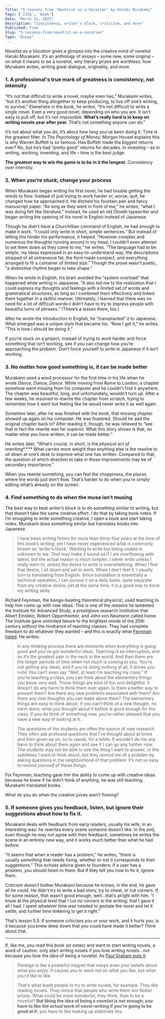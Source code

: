 ```yaml
---
Title: "5 lessons from 'Novelist as a Vocation' by Haruki Murakami"
Tags: ['221b', 'book']
Date: "March 31, 2023"
Description: "Consistency, writer's block, criticism, and more"
Published: True
Slug: "5-lessons-from-novelist-as-a-vocation"
Type: "Essay"
---
```


*Novelist as a Vocation* gives a glimpse into the creative mind of novelist Haruki Murakami. It’s an anthology of essays – some new, some original – on what it means to be a novelist, why literary prizes are worthless, how Murakami writes, writing great dialogue, originality, and more.

### 1. A professional's true mark of greatness is consistency, not intensity

“It’s not that difficult to write a novel, maybe even two,” Murakami writes, “but it’s another thing altogether to keep producing, to live off one’s writing, to survive.” Elsewhere in the book, he writes, “It’s not difficult to write a single novel. Even a very good novel, depending on who you are. It isn’t easy to pull off, but it’s not impossible. **What’s really hard is to keep on writing novels year after year.** That’s not something anyone can do.”

It’s not about what you do, it’s about how long you’ve been doing it. Time is the greatest filter. In *The Psychology of Money,* Morgan Housel explains this is why Warren Buffett is so famous. Has Buffett made the biggest returns ever? No, but he’s had “pretty good” returns for decades. In investing – as in writing, working, inventing, and life – time is the best judge.

**The greatest way to win the game is to be in it the longest.** Consistency over intensity.

### 2. When you’re stuck, change your process

When Murakami began writing his first novel, he had trouble getting the words to flow. Instead of just trying to work harder or, worse, quit, he changed how he approached it. He ditched his fountain pen and fancy manuscript paper. “As long as they were in front of me,” he writes, “what I was doing felt like literature.” Instead, he used an old Olivetti typewriter and began writing the opening of his novel in English instead of Japanese.

Though he didn’t have a Churchillian command of English, he had enough to make it work. “I could only write in short, simple sentences.” But instead of letting this hinder his performance, it helped. “However complex and numerous the thoughts running around in my head, I couldn’t even attempt to set them down as they came to me,” he writes. “The language had to be simple, my ideas expressed in an easy-to-understand way, the descriptions stripped of all extraneous fat, the form made compact, and everything arranged to fit a container of limited size.” Though the prose wasn’t poetic, “a distinctive rhythm began to take shape.”

When he wrote in English, his brain avoided the “system overload” that happened while writing in Japanese. “It also led me to the realization that I could express my thoughts and feelings with a limited set of words and grammatical structures, as long as I combined them effectively and linked them together in a skillful manner. Ultimately, I learned that there was no need for a lot of difficult words–I didn’t have to try to impress people with beautiful turns of phrases.” (There’s a lesson there, too.)

After he wrote the introduction in English, he “transplanted” it to Japanese. What emerged was a unique style that became his. “Now I get it,” he writes. “This is how I should be doing it.”

If you’re stuck on a project, instead of trying to work harder and force something that isn’t working, see if you can change how you’re approaching the problem. Don’t force yourself to write in Japanese if it isn’t working.

### 3. No matter how good something is, it can be made better

Murakami used a word processor for the first time in his life when he wrote *Dance, Dance, Dance*. While moving from Rome to London, a chapter somehow went missing from his computer and he couldn’t find it anywhere. The chapter was beautiful, long, and unfortunately, wouldn’t turn up. After a few weeks, he resolved to rewrite the chapter from scratch, trying to remember how it went but feeling like he would never write it as well again.

Sometime later, after he was finished with the book, that missing chapter showed up again on his computer. He was flustered. Should he add the original chapter back in? After reading it, though, he was relieved to “see that in fact the rewrite was far superior. What this story shows is that, no matter what you have written, it can be made better.”

He writes later, “What’s crucial, in short, is the *physical* act *of rewriting**.*** What carries more weight than anything else is the resolve to sit down at one’s desk to improve what one has written. Compared to that, the question of which direction to take in those improvements may be of secondary importance.”

When you rewrite something, you can feel the choppiness, the places where the words just don’t flow. That’s harder to do when you’re simply editing what’s already on the screen.

### 4. Find something to do when the muse isn’t musing

The best way to beat writer’s block is to do something similar to writing, but that doesn’t take the same creative effort. *I* do that by taking book notes. If I’m struggling to write something creative, I open a book and start taking notes. Murakami does something similar but translates books into Japanese.

> I have been writing fiction for more than thirty-five years at the time of this book’s writing; yet I have never experienced what is commonly known as ‘writer’s block.’ Wanting to write but being unable is unknown to me. That may make it sound as if I am overflowing with talent, but the actual reason is much simpler: I never write unless I really want to, unless the desire to write is overwhelming. When I feel that desire, I sit down and set to work. When I don’t feel it, I usually turn to translating from English. Since translation is essentially a technical operation, I can pursue it on a daily basis, quite separate from my creative desire; yet at the same time, it is a good way to hone my writing skills.
>

Richard Feynman, the bongo-beating theoretical physicist, used teaching to help him come up with new ideas. This is one of the reasons he lamented the Institute for Advanced Study, a prestigious research institution that Albert Einstein, Robert Oppenheimer, and John von Neumann called home. The Institute gave unlimited tenure to the brightest minds of the 20th century *without* the hindrance of teaching classes. They had complete freedom to do whatever they wanted – and this is exactly what [Feynman hated](https://a.co/d/2p1bf8i). He writes:

> In any thinking process there are moments when everything is going good and you’ve got wonderful ideas. Teaching is an interruption, and so it’s the greatest pain in the neck in the world. And then there are the longer periods of time when not much is coming to you. You’re not getting any ideas, and if you’re doing nothing at all, it drives you nuts! You can’t even say “Well, at least I’m teaching my class.” If you’re teaching a class, you can think about the elementary things you know very well. These things are kind of fun and delightful. It doesn’t do any harm to think them over again. Is there a better way to present them? Are there any new problems associated with them? Are there any new thoughts you can make about them? The elementary things are easy to think about; if you can’t think of a new thought, no harm done; what you thought about it before is good enough for the class. If you do think of something new, you’re rather pleased that you have a new way of looking at it.
>
>
> The questions of the students are often the source of new research. They often ask profound questions that I’ve thought about at times and then given up on, so to speak, for a while. It wouldn’t do me any harm to think about them again and see if I can go any further now. The students may not be able to see the thing I want to answer, or the subtleties I want to think about, but they *remind* me of a problem by asking questions in the neighborhood of that problem. It’s not so easy to remind *yourself* of these things.
>

For Feynman, teaching gave him the ability *to* come up with creative ideas because he knew if he didn’t think of anything, he was still teaching. Murakami translated books.

What do you do when the creative juices aren’t flowing?

### 5. If someone gives you feedback, listen, but ignore their suggestions about how to fix it.

Murakami deals with feedback from early readers, usually his wife, in an interesting way: he rewrites every scene someone doesn’t like. In the end, even though he may not agree with their feedback, sometimes he writes the scene in an entirely new way, and it works much better than what he had before.

“It seems that when a reader has a problem,” he writes, “there is usually *something* that needs fixing, whether or not it corresponds to their suggestions.” This echoes advice given to founders: if a user has a problem, you should listen to them. But if they tell you how to fix it, ignore them.

Criticism doesn’t bother Murakami because he knows, in the end, he gave all he could. He didn’t try to write a bad story, try to cheat, or cut corners. If, for some reason, that wasn’t good enough, well…that’s alright with him. “I know at the physical level that I cut no corners in the writing; that I gave it all I had. I spent whatever time was needed to gestate the novel and let it settle, and further time tinkering to get it right.”

That’s lesson 5.5: if someone criticizes you or your work, and it hurts you, is it because you knew deep down that you could have made it better? Think about that.

---

If, like me, you read this book (or notes) and want to start writing novels, a word of caution: only start writing novels if you love writing novels…not because you love the *idea* of being a novelist. As [Paul Graham puts it](http://www.paulgraham.com/love.html):

> Prestige is like a powerful magnet that warps even your beliefs about what you enjoy. It causes you to work not on what you like, but what you'd like to like.
>
>
> That's what leads people to try to write novels, for example. They like reading novels. They notice that people who write them win Nobel prizes. What could be more wonderful, they think, than to be a novelist? **But liking the idea of being a novelist is not enough; you have to like the actual work of novel-writing if you're going to be good at it**; you have to like making up elaborate lies.
>
